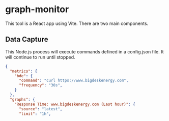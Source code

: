 # graph-monitor

This tool is a React app using Vite. There are two main components.

## Data Capture

This Node.js process will execute commands defined in a config.json file. It will continue to run until stopped.

```json
{
  "metrics": {
    "bde": {
      "command": "curl https://www.bigdeskenergy.com",
      "frequency": "30s",
    }
  },
  "graphs": {
    "Response Time: www.bigdeskenergy.com (Last hour)": {
      "source": "latest",
      "limit": "1h",